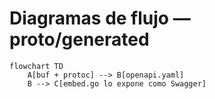 # Diagramas de flujo — proto/generated

```mermaid
flowchart TD
    A[buf + protoc] --> B[openapi.yaml]
    B --> C[embed.go lo expone como Swagger]
```
